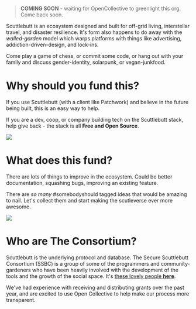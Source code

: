 > **COMING SOON** - waiting for OpenCollective to greenlight this org. Come back soon.

Scuttlebutt is an ecosystem designed and built for off-grid living, interstellar travel, and disaster resilience. It's form also happens to do away with the _walled-garden_ model which warps platforms with things like advertising, addiction-driven-design, and lock-ins.

Come play a game of chess, or commit some code, or hang out with your family and discuss gender-identity, solarpunk, or vegan-junkfood.

# Why should you fund this?

If you use Scuttlebutt (with a client like Patchwork) and believe in the future being built, this is an easy way to help.

If you are a dev, coop, or company building tech on the Scuttlebutt stack, help give back - the stack is all **Free and Open Source**.

![](https://i.vimeocdn.com/video/658435922.jpg?mw=1000&mh=400)

# What does this fund?

There are lots of things to improve in the ecosystem. Could be better documentation, squashing bugs, improving an existing feature. 

There are _so many_ #somebodyshould tagged ideas that would be amazing to nail. Let's collect them and start making the scutleverse ever more awesome.

![](https://ssbc.github.io/scuttlebutt-protocol-guide/img/follow_graph.svg)


# Who are The Consortium?

Scuttlebutt is the underlying protocol and database. The Secure Scuttlebutt Consortium (SSBC) is a group of some of the programmers and community-gardeners who have been heavily involved with the development of the tools and the growth of the social space. It's [these lovely people **here**](https://github.com/orgs/ssbc/people).

We've had experience with receiving and distributing grants over the past year, and are excited to use Open Collective to help make  our process more transparent.

